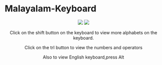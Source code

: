 # Malayalam-Keyboard
<div align="center">

[![](https://img.shields.io/badge/Made_with-Python3-red?style=for-the-badge&logo=python)](https://www.python.org/ "Python3")
[![](https://img.shields.io/badge/Made_with-Tkinter-blue?style=for-the-badge&logo=tkinter)](https://www.python.org/ "Tkinter")

Click on the shift button on the keyboard to view more alphabets on the keyboard.

Click on the trl button to view the numbers and operators

Also to view English keyboard,press Alt

</div>
